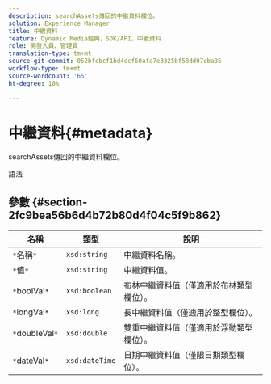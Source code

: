 ```yaml
---
description: searchAssets傳回的中繼資料欄位。
solution: Experience Manager
title: 中繼資料
feature: Dynamic Media經典，SDK/API，中繼資料
role: 開發人員、管理員
translation-type: tm+mt
source-git-commit: 052bfcbcf1bd4ccf60afa7e3325bf58dd07cba85
workflow-type: tm+mt
source-wordcount: '65'
ht-degree: 10%

---
```



# 中繼資料{#metadata}

searchAssets傳回的中繼資料欄位。

語法

## 參數 {#section-2fc9bea56b6d4b72b80d4f04c5f9b862}

| 名稱 | 類型 | 說明 |
|---|---|---|
| `*`名稱`*` | `xsd:string` | 中繼資料名稱。 |
| `*`值`*` | `xsd:string` | 中繼資料值。 |
| `*`boolVal`*` | `xsd:boolean` | 布林中繼資料值（僅適用於布林類型欄位）。 |
| `*`longVal`*` | `xsd:long` | 長中繼資料值（僅適用於整型欄位）。 |
| `*`doubleVal`*` | `xsd:double` | 雙重中繼資料值（僅適用於浮動類型欄位）。 |
| `*`dateVal`*` | `xsd:dateTime` | 日期中繼資料值（僅限日期類型欄位）。 |

